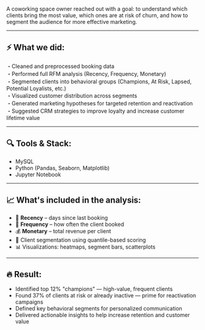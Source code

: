 A coworking space owner reached out with a goal: to understand which clients bring the most value, which ones are at risk of churn, and how to segment the audience for more effective marketing.

---

## ⚡️ What we did:

・Cleaned and preprocessed booking data  
・Performed full RFM analysis (Recency, Frequency, Monetary)  
・Segmented clients into behavioral groups (Champions, At Risk, Lapsed, Potential Loyalists, etc.)  
・Visualized customer distribution across segments  
・Generated marketing hypotheses for targeted retention and reactivation  
・Suggested CRM strategies to improve loyalty and increase customer lifetime value  

---

## 🔍 Tools & Stack:

- MySQL
- Python (Pandas, Seaborn, Matplotlib)  
- Jupyter Notebook

---

## 📈 What's included in the analysis:

- 📆 **Recency** – days since last booking  
- 🔁 **Frequency** – how often the client booked  
- 💰 **Monetary** – total revenue per client  
- 🎯 Client segmentation using quantile-based scoring  
- 📊 Visualizations: heatmaps, segment bars, scatterplots

---

## 🔥 Result:

- Identified top 12% "champions" — high-value, frequent clients  
- Found 37% of clients at risk or already inactive — prime for reactivation campaigns  
- Defined key behavioral segments for personalized communication  
- Delivered actionable insights to help increase retention and customer value

